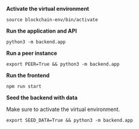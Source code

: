**Activate the virtual environment**
```
source blockchain-env/bin/activate
```
**Run the application and API**

```
python3 -m backend.app
```
**Run a peer instance**

```
export PEER=True && python3 -m backend.app
```
**Run the frontend**
```
npm run start
```
**Seed the backend with data**

Make sure to activate the virtual environment.

```
export SEED_DATA=True && python3 -m backend.app
```